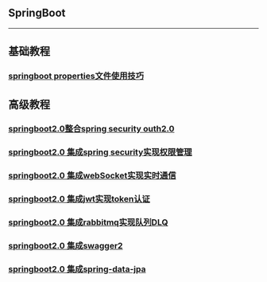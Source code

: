 ## SpringBoot
-----
## 基础教程


### [springboot properties文件使用技巧](https://github.com/DespairYoke/spring-boot-examples/tree/master/springboot-property-example)

## 高级教程

### [springboot2.0整合spring security outh2.0](https://github.com/DespairYoke/spring-boot-examples/tree/master/springboot-outh2.0)


### [springboot2.0 集成spring security实现权限管理](https://github.com/DespairYoke/spring-boot-examples/tree/master/springboot-security)

### [springboot2.0 集成webSocket实现实时通信](https://github.com/DespairYoke/spring-boot-examples/tree/master/springboot-websocket)


### [springboot2.0 集成jwt实现token认证](https://github.com/DespairYoke/spring-boot-examples/tree/master/springboot-jwt-demo)

### [springboot2.0 集成rabbitmq实现队列DLQ](https://github.com/DespairYoke/spring-boot-examples/tree/master/rabbitmq-example)

### [springboot2.0 集成swagger2](https://github.com/DespairYoke/spring-boot-examples/blob/master/swagger.md)

### [springboot2.0 集成spring-data-jpa](https://github.com/DespairYoke/spring-boot-examples/tree/master/springboot-jpa-example)
